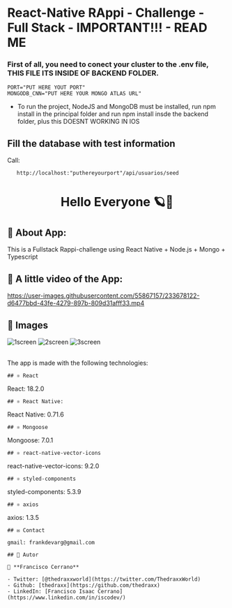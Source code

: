 # React-Native RAppi - Challenge - Full Stack - IMPORTANT!!! - READ ME

### First of all, you need to conect your cluster to the .env file, THIS FILE ITS INSIDE OF BACKEND FOLDER.
```
PORT="PUT HERE YOUT PORT"
MONGODB_CNN="PUT HERE YOUR MONGO ATLAS URL"
```

* To run the project, NodeJS and MongoDB must be installed, run npm install in the principal folder and run npm install insde the backend folder, plus this DOESNT WORKING IN IOS


## Fill the database with test information

Call:

```
   http://localhost:"puthereyourport"/api/usuarios/seed
```

<h1 align="center"> Hello Everyone 🪐👋</h1>

## 🤖 About App:
This is a Fullstack Rappi-challenge using React Native + Node.js + Mongo + Typescript

## 🎥 A little video of the App:

https://user-images.githubusercontent.com/55867157/233678122-d6477bbd-43fe-4279-897b-809d31afff33.mp4

## 🎥 Images
![1screen](https://user-images.githubusercontent.com/55867157/233678305-237cc4ec-4328-402a-bd71-6c2d7b9f7996.png)
![2screen](https://user-images.githubusercontent.com/55867157/233678311-d96651c3-1c0a-4fe6-ba8b-aa8762c57b78.png)
![3screen](https://user-images.githubusercontent.com/55867157/233678317-0163b82d-319f-4034-ad13-a0313289f242.png)

<br> The app is made with the following technologies:</br>

```
## ⚛️ React
```
 React: 18.2.0
```
## ⚛️ React Native:
```
React Native: 0.71.6
```
## ⚛️ Mongoose
```
Mongoose: 7.0.1
```
## ⚛️ react-native-vector-icons 
```
react-native-vector-icons: 9.2.0
```
## ⚛️ styled-components
```
styled-components: 5.3.9
```
## ⚛️ axios
```
axios: 1.3.5
```
## ✉️ Contact

gmail: frankdevarg@gmail.com

## 🤔 Autor

👤 **Francisco Cerrano**

- Twitter: [@thedraxxworld](https://twitter.com/ThedraxxWorld)
- Github: [thedraxx](https://github.com/thedraxx)
- LinkedIn: [Francisco Isaac Cerrano](https://www.linkedin.com/in/iscodev/)
